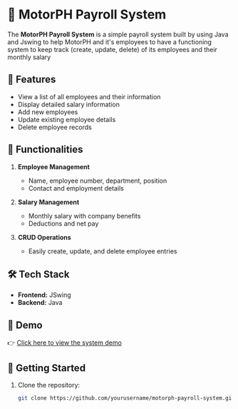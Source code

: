 # 🚗 MotorPH Payroll System

The **MotorPH Payroll System** is a simple payroll system built by using Java and Jswing to help MotorPH and it's employees to have a functioning system to keep track (create, update, delete) of its employees and their monthly salary

## 📌 Features

- View a list of all employees and their information
- Display detailed salary information
- Add new employees
- Update existing employee details
- Delete employee records

## 🧾 Functionalities

1. **Employee Management**
   - Name, employee number, department, position
   - Contact and employment details

2. **Salary Management**
   - Monthly salary with company benefits
   - Deductions and net pay 

3. **CRUD Operations**
   - Easily create, update, and delete employee entries

## 🛠️ Tech Stack

- **Frontend:** JSwing
- **Backend:** Java

## 🔗 Demo

👉 [Click here to view the system demo](https://your-demo-link.com)

## 🚀 Getting Started

1. Clone the repository:
   ```bash
   git clone https://github.com/yourusername/motorph-payroll-system.git
